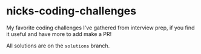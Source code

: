 # nicks-coding-challenges
My favorite coding challenges I've gathered from interview prep, if you find it useful and have more to add make a PR!

All solutions are on the `solutions` branch.
